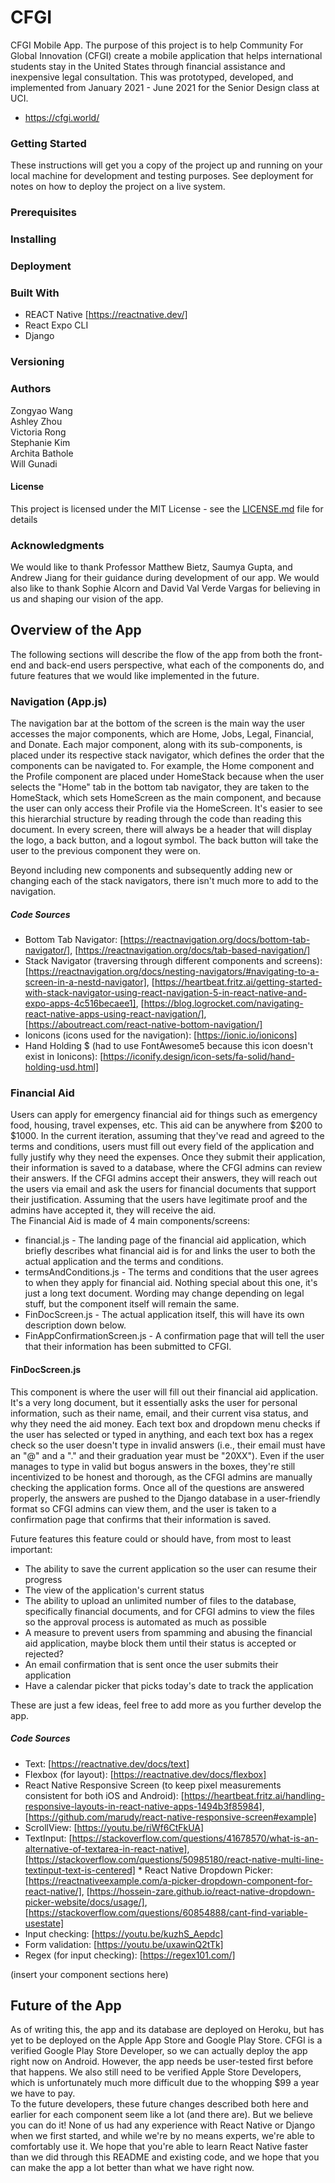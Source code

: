 # CFGI

CFGI Mobile App. The purpose of this project is to help Community For Global Innovation (CFGI) create a mobile application that helps international students stay in the United States through financial assistance and inexpensive legal consultation. This was prototyped, developed, and implemented from January 2021 - June 2021 for the Senior Design class at UCI. 
* https://cfgi.world/

### Getting Started
These instructions will get you a copy of the project up and running on your local machine for development and testing purposes. See deployment for notes on how to deploy the project on a live system.

### Prerequisites


### Installing


### Deployment


### Built With
* REACT Native [https://reactnative.dev/]
* React Expo CLI
* Django

### Versioning



### Authors
Zongyao Wang <br />
Ashley Zhou <br />
Victoria Rong <br />
Stephanie Kim <br />
Archita Bathole <br />
Will Gunadi <br />

#### License
This project is licensed under the MIT License - see the [LICENSE.md](LICENSE.md) file for details

### Acknowledgments
We would like to thank Professor Matthew Bietz, Saumya Gupta, and Andrew Jiang for their guidance during development of our app. We would also like to thank Sophie Alcorn and David Val Verde Vargas for believing in us and shaping our vision of the app. 


## Overview of the App
The following sections will describe the flow of the app from both the front-end and back-end users perspective, what each of the components do, and future features that we would like implemented in the future. 

### Navigation (App.js)
The navigation bar at the bottom of the screen is the main way the user accesses the major components, which are Home, Jobs, Legal, Financial, and Donate. Each major component, along with its sub-components, is placed under its respective stack navigator, which defines the order that the components can be navigated to. For example, the Home component and the Profile component are placed under HomeStack because when the user selects the "Home" tab in the bottom tab navigator, they are taken to the HomeStack, which sets HomeScreen as the main component, and because the user can only access their Profile via the HomeScreen. It's easier to see this hierarchial structure by reading through the code than reading this document. In every screen, there will always be a header that will display the logo, a back button, and a logout symbol. The back button will take the user to the previous component they were on. <br/>

Beyond including new components and subsequently adding new or changing each of the stack navigators, there isn't much more to add to the navigation. 

##### Code Sources
* Bottom Tab Navigator: [https://reactnavigation.org/docs/bottom-tab-navigator/], [https://reactnavigation.org/docs/tab-based-navigation/]
* Stack Navigator (traversing through different components and screens): [https://reactnavigation.org/docs/nesting-navigators/#navigating-to-a-screen-in-a-nestd-navigator], [https://heartbeat.fritz.ai/getting-started-with-stack-navigator-using-react-navigation-5-in-react-native-and-expo-apps-4c516becaee1], [https://blog.logrocket.com/navigating-react-native-apps-using-react-navigation/], [https://aboutreact.com/react-native-bottom-navigation/]
* Ionicons (icons used for the navigation): [https://ionic.io/ionicons]
* Hand Holding $ (had to use FontAwesome5 because this icon doesn't exist in Ionicons): [https://iconify.design/icon-sets/fa-solid/hand-holding-usd.html]



### Financial Aid
Users can apply for emergency financial aid for things such as emergency food, housing, travel expenses, etc. This aid can be anywhere from $200 to $1000. In the current iteration, assuming that they've read and agreed to the terms and conditions, users must fill out every field of the application and fully justify why they need the expenses. Once they submit their application, their information is saved to a database, where the CFGI admins can review their answers. If the CFGI admins accept their answers, they will reach out the users via email and ask the users for financial documents that support their justification. Assuming that the users have legitimate proof and the admins have accepted it, they will receive the aid. <br/>
The Financial Aid is made of 4 main components/screens:
* financial.js - The landing page of the financial aid application, which briefly describes what financial aid is for and links the user to both the actual application and the terms and conditions.  
* termsAndConditions.js - The terms and conditions that the user agrees to when they apply for financial aid. Nothing special about this one, it's just a long text document. Wording may change depending on legal stuff, but the component itself will remain the same.  
* FinDocScreen.js - The actual application itself, this will have its own description down below. 
* FinAppConfirmationScreen.js - A confirmation page that will tell the user that their information has been submitted to CFGI. 

#### FinDocScreen.js
This component is where the user will fill out their financial aid application. It's a very long document, but it essentially asks the user for personal information, such as their name, email, and their current visa status, and why they need the aid money. Each text box and dropdown menu checks if the user has selected or typed in anything, and each text box has a regex check so the user doesn't type in invalid answers (i.e., their email must have an "@" and a "." and their graduation year must be "20XX"). Even if the user manages to type in valid but bogus answers in the boxes, they're still incentivized to be honest and thorough, as the CFGI admins are manually checking the application forms. Once all of the questions are answered properly, the answers are pushed to the Django database in a user-friendly format so CFGI admins can view them, and the user is taken to a confirmation page that confirms that their information is saved. <br/>

Future features this feature could or should have, from most to least important:
* The ability to save the current application so the user can resume their progress
* The view of the application's current status 
* The ability to upload an unlimited number of files to the database, specifically financial documents, and for CFGI admins to view the files so the approval process is automated as much as possible
* A measure to prevent users from spamming and abusing the financial aid application, maybe block them until their status is accepted or rejected?
* An email confirmation that is sent once the user submits their application
* Have a calendar picker that picks today's date to track the application <br/>

These are just a few ideas, feel free to add more as you further develop the app. <br/>

##### Code Sources
* Text: [https://reactnative.dev/docs/text]
* Flexbox (for layout): [https://reactnative.dev/docs/flexbox]
* React Native Responsive Screen (to keep pixel measurements consistent for both iOS and Android): [https://heartbeat.fritz.ai/handling-responsive-layouts-in-react-native-apps-1494b3f85984], [https://github.com/marudy/react-native-responsive-screen#example]
* ScrollView: [https://youtu.be/riWf6CtFkUA]
* TextInput: [https://stackoverflow.com/questions/41678570/what-is-an-alternative-of-textarea-in-react-native], [https://stackoverflow.com/questions/50985180/react-native-multi-line-textinput-text-is-centered] * React Native Dropdown Picker: [https://reactnativeexample.com/a-picker-dropdown-component-for-react-native/], [https://hossein-zare.github.io/react-native-dropdown-picker-website/docs/usage/], [https://stackoverflow.com/questions/60854888/cant-find-variable-usestate]
* Input checking: [https://youtu.be/kuzhS_Aepdc]
* Form validation: [https://youtu.be/uxawinQ2tTk]
* Regex (for input checking): [https://regex101.com/]

(insert your component sections here)

## Future of the App
As of writing this, the app and its database are deployed on Heroku, but has yet to be deployed on the Apple App Store and Google Play Store. CFGI is a verified Google Play Store Developer, so we can actually deploy the app right now on Android. However, the app needs be user-tested first before that happens. We also still need to be verified Apple Store Developers, which is unfortunately much more difficult due to the whopping $99 a year we have to pay. <br/>
To the future developers, these future changes described both here and earlier for each component seem like a lot (and there are). But we believe you can do it! None of us had any experience with React Native or Django when we first started, and while we're by no means experts, we're able to comfortably use it. We hope that you're able to learn React Native faster than we did through this README and existing code, and we hope that you can make the app a lot better than what we have right now.  
